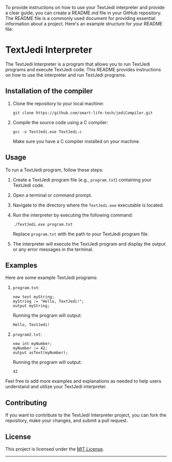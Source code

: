 To provide instructions on how to use your TextJedi interpreter and provide a clear guide, you can create a README.md file in your GitHub repository. The README file is a commonly used document for providing essential information about a project. Here's an example structure for your README file:

# TextJedi Interpreter

The TextJedi Interpreter is a program that allows you to run TextJedi programs and execute TextJedi code. This README provides instructions on how to use the interpreter and run TextJedi programs.

## Installation of the compiler

1. Clone the repository to your local machine:

   ```shell
   git clone https://github.com/smart-life-tech/jediCompiler.git
   ```

2. Compile the source code using a C compiler:

   ```shell
   gcc -o TextJedi.exe TextJedi.c
   ```

   Make sure you have a C compiler installed on your machine.

## Usage

To run a TextJedi program, follow these steps:

1. Create a TextJedi program file (e.g., `program.txt`) containing your TextJedi code.

2. Open a terminal or command prompt.

3. Navigate to the directory where the `TextJedi.exe` executable is located.

4. Run the interpreter by executing the following command:

   ```shell
   ./TextJedi.exe program.txt
   ```

   Replace `program.txt` with the path to your TextJedi program file.

5. The interpreter will execute the TextJedi program and display the output or any error messages in the terminal.

## Examples

Here are some example TextJedi programs:

1. `program.txt`:
   ```
   new text myString;
   myString := "Hello, TextJedi!";
   output myString;
   ```

   Running the program will output:
   ```
   Hello, TextJedi!
   ```

2. `program2.txt`:
   ```
   new int myNumber;
   myNumber := 42;
   output asText(myNumber);
   ```

   Running the program will output:
   ```
   42
   ```

Feel free to add more examples and explanations as needed to help users understand and utilize your TextJedi interpreter.

## Contributing

If you want to contribute to the TextJedi Interpreter project, you can fork the repository, make your changes, and submit a pull request.

## License

This project is licensed under the [MIT License](LICENSE).

---
